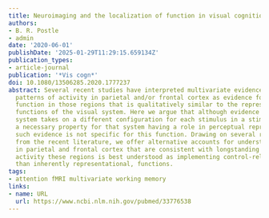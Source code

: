 ```yaml
---
title: Neuroimaging and the localization of function in visual cognition
authors:
- B. R. Postle
- admin
date: '2020-06-01'
publishDate: '2025-01-29T11:29:15.659134Z'
publication_types:
- article-journal
publication: '*Vis cogn*'
doi: 10.1080/13506285.2020.1777237
abstract: Several recent studies have interpreted multivariate evidence for stimulus-specific
  patterns of activity in parietal and/or frontal cortex as evidence for a representational
  function in those regions that is qualitatively similar to the representational
  functions of the visual system. Here we argue that although evidence that a brain
  system takes on a different configuration for each stimulus in a stimulus set is
  a necessary property for that system having a role in perceptual representation,
  such evidence is not specific for this function. Drawing on several recent examples
  from the recent literature, we offer alternative accounts for understanding stimulus-specificity
  in parietal and frontal cortex that are consistent with longstanding ideas that
  activity these regions is best understood as implementing control-related, rather
  than inherently representational, functions.
tags:
- attention fMRI multivariate working memory
links:
- name: URL
  url: https://www.ncbi.nlm.nih.gov/pubmed/33776538
---
```

